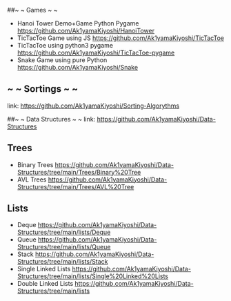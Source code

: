 ##~ ~ Games ~ ~
 - Hanoi Tower Demo+Game Python Pygame
https://github.com/Ak1yamaKiyoshi/HanoiTower
 - TicTacToe Game using  JS
https://github.com/Ak1yamaKiyoshi/TicTacToe
 - TicTacToe using python3 pygame 
https://github.com/Ak1yamaKiyoshi/TicTacToe-pygame
 - Snake Game using pure Python 
https://github.com/Ak1yamaKiyoshi/Snake

## ~ ~ Sortings ~ ~ 
link: https://github.com/Ak1yamaKiyoshi/Sorting-Algorythms

##~ ~ Data Structures ~ ~
link: https://github.com/Ak1yamaKiyoshi/Data-Structures

## Trees
 - Binary Trees https://github.com/Ak1yamaKiyoshi/Data-Structures/tree/main/Trees/Binary%20Tree
 - AVL Trees https://github.com/Ak1yamaKiyoshi/Data-Structures/tree/main/Trees/AVL%20Tree
 ## Lists
 - Deque https://github.com/Ak1yamaKiyoshi/Data-Structures/tree/main/lists/Deque
 - Queue https://github.com/Ak1yamaKiyoshi/Data-Structures/tree/main/lists/Queue
 - Stack https://github.com/Ak1yamaKiyoshi/Data-Structures/tree/main/lists/Stack
 - Single Linked Lists https://github.com/Ak1yamaKiyoshi/Data-Structures/tree/main/lists/Single%20Linked%20Lists
 - Double Linked Lists https://github.com/Ak1yamaKiyoshi/Data-Structures/tree/main/lists
